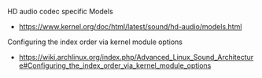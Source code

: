 HD audio codec specific Models
- https://www.kernel.org/doc/html/latest/sound/hd-audio/models.html

Configuring the index order via kernel module options
- https://wiki.archlinux.org/index.php/Advanced_Linux_Sound_Architecture#Configuring_the_index_order_via_kernel_module_options

